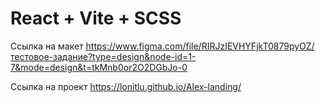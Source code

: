 # React + Vite + SCSS

Ссылка на макет
https://www.figma.com/file/RIRJzIEVHYFjkT0879pyOZ/тестовое-задание?type=design&node-id=1-7&mode=design&t=tkMnb0or2O2DGbJo-0

Ссылка на проект 
https://lonitlu.github.io/Alex-landing/
